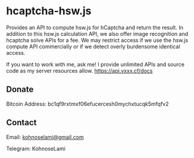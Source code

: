 # hcaptcha-hsw.js
Provides an API to compute hsw.js for hCaptcha and return the result.
In addition to this hsw.js calculation API, we also offer image recognition and hcaptcha solve APIs for a fee.
We may restrict access if we use the hsw.js compute API commercially or if we detect overly burdensome identical access.

If you want to work with me, ask me!
I provide unlimited APIs and source code as my server resources allow.
https://api.vxxx.cf/docs

## Donate
Bitcoin Address: bc1qf9rxtmxf06efucercesh0mychxtucqk5mfqfv2

## Contact
Email: kohnoselami@gmail.com

Telegram: KohnoseLami
